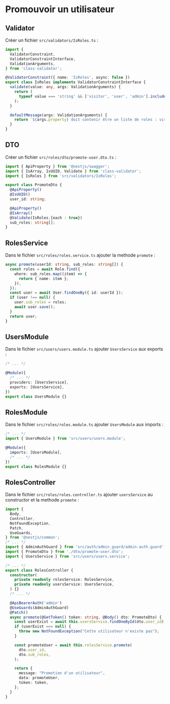 # Promouvoir un utilisateur

## Validator

Créer un fichier ```src/validators/IsRoles.ts``` :

```ts
import {
  ValidatorConstraint,
  ValidatorConstraintInterface,
  ValidationArguments,
} from 'class-validator';

@ValidatorConstraint({ name: 'IsRoles', async: false })
export class IsRoles implements ValidatorConstraintInterface {
  validate(value: any, args: ValidationArguments) {
    return (
      typeof value === 'string' && ['visitor', 'user', 'admin'].includes(value)
    );
  }

  defaultMessage(args: ValidationArguments) {
    return `${args.property} doit contenir être un liste de roles : visitor, user et admin`;
  }
}
```

## DTO

Créer un fichier ```src/roles/dto/promote-user.dto.ts``` :

```ts
import { ApiProperty } from '@nestjs/swagger';
import { IsArray, IsUUID, Validate } from 'class-validator';
import { IsRoles } from 'src/validators/IsRoles';

export class PromoteDto {
  @ApiProperty()
  @IsUUID()
  user_id: string;

  @ApiProperty()
  @IsArray()
  @Validate(IsRoles,{each : true})
  sub_roles: string[];
}
```

## RolesService

Dans le fichier ```src/roles/roles.service.ts``` ajouter la methode ```promote``` :

```ts
async promote(userId: string, sub_roles: string[]) {
  const roles = await Role.find({
    where: sub_roles.map((item) => {
      return { name: item };
    }),
  });
  const user = await User.findOneBy({ id: userId });
  if (user !== null) {
    user.sub_roles = roles;
    await user.save();
  }
  return user;
}
```

## UsersModule

Dans le fichier ```src/users/users.module.ts``` ajouter ```UsersService``` aux exports :

```ts
/* ... */

@Module({
  /* ... */
  providers: [UsersService],
  exports: [UsersService],
})
export class UsersModule {}
```

## RolesModule

Dans le fichier ```src/roles/roles.module.ts``` ajouter ```UsersModule``` aux imports :

```ts
/* ... */
import { UsersModule } from 'src/users/users.module';

@Module({
  imports: [UsersModule],
  /* ... */
})
export class RolesModule {}
```

## RolesController

Dans le fichier ```src/roles/roles.controller.ts``` ajouter ```usersService``` au constructor et la methode ```promote``` :

```ts
import {
  Body,
  Controller,
  NotFoundException,
  Patch,
  UseGuards,
} from '@nestjs/common';
/* ... */
import { AdminAuthGuard } from 'src/auth/admin_guard/admin-auth.guard';
import { PromoteDto } from './dto/promote-user.dto';
import { UsersService } from 'src/users/users.service';

/* ... */
export class RolesController {
  constructor(
    private readonly rolesService: RolesService,
    private readonly usersService: UsersService,
  ) {}
  /* ... */

  @ApiBearerAuth('admin')
  @UseGuards(AdminAuthGuard)
  @Patch()
  async promote(@GetToken() token: string, @Body() dto: PromoteDto) {
    const userExist = await this.usersService.findOneById(dto.user_id);
    if (userExist === null) {
      throw new NotFoundException("Cette utilisateur n'existe pas");
    }

    const promoteUser = await this.rolesService.promote(
      dto.user_id,
      dto.sub_roles,
    );

    return {
      message: "Promotion d'un utilisateur",
      data: promoteUser,
      token: token,
    };
  }
}

```



